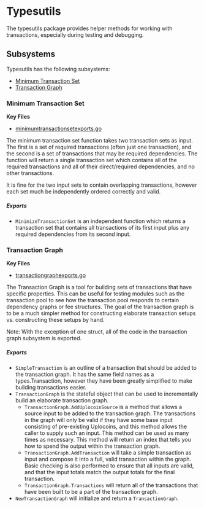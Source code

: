 # Typesutils

The typesutils package provides helper methods for working with transactions,
especially during testing and debugging.

## Subsystems

Typesutils has the following subsystems:
 - [Minimum Transaction Set](#minimum-transaction-set)
 - [Transaction Graph](#transaction-graph)

### Minimum Transaction Set
**Key Files**
 - [minimumtransactionsetexports.go](./minimumtransactionsetexports.go)

The minimum transaction set function takes two transaction sets as input. The
first is a set of required transactions (often just one transaction), and the
second is a set of transactions that may be required dependencies. The function
will return a single transaction set which contains all of the required
transactions and all of their direct/required dependencies, and no other
transactions.

It is fine for the two input sets to contain overlapping transactions, however
each set much be independently ordered correctly and valid.

##### Exports

 - `MinimizeTransactionSet` is an independent function which returns a
   transaction set that contains all transactions of its first input plus any
   required dependencies from its second input.

### Transaction Graph
**Key Files**
 - [transactiongraphexports.go](./transactiongraphexports.go)

The Transaction Graph is a tool for building sets of transactions that have
specific properties. This can be useful for testing modules such as the
transaction pool to see how the transaction pool responds to certain dependency
graphs or fee structures. The goal of the transaction graph is to be a much
simpler method for constructing elaborate transaction setups vs. constructing
these setups by hand.

Note: With the exception of one struct, all of the code in the transaction graph
subsystem is exported.

##### Exports

 - `SimpleTransaction` is an outline of a transaction that should be added to
   the transaction graph. It has the same field names as a types.Transaction,
   however they have been greatly simplified to make building transactions
   easier.
 - `TransactionGraph` is the stateful object that can be used to incrementally
   build an elaborate transaction graph.
   - `TransactionGraph.AddUplocoinSource` is a method that allows a source input
	 to be added to the transaction graph. The transactions in the graph will
	 only be valid if they have some base input consisting of pre-existing
	 Uplocoins, and this method allows the caller to supply such an input. This
	 method can be used as many times as necessary. This method will return an
	 index that tells you how to spend the output within the transaction graph.
   - `TransactionGraph.AddTransaction` will take a simple transaction as input
	 and compose it into a full, valid transaction within the graph. Basic
	 checking is also performed to ensure that all inputs are valid, and that
	 the input totals match the output totals for the final transaction.
   - `TransactionGraph.Transactions` will return all of the transactions that
	 have been built to be a part of the transaction graph.
- `NewTransactionGraph` will initialize and return a `TransactionGraph`.
